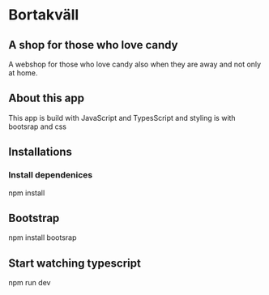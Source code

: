 # Bortakväll

## A shop for those who love candy

A webshop for those who love candy also when they are away and not only at home.

## About this app
This app is build with JavaScript and TypesScript and styling is with bootsrap and css

## Installations

### Install dependenices
npm install  

## Bootstrap
npm install bootsrap

## Start watching typescript
npm run dev
